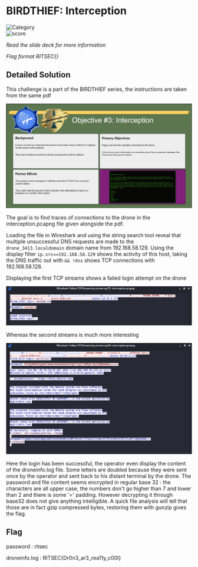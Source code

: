 # BIRDTHIEF: Interception

![Category](https://img.shields.io/badge/Category-Forensics-yellow.svg)   
![score](https://img.shields.io/badge/Score-200-blue.svg)

*Read the slide deck for more information*

*Flag format RITSEC{}*

## Detailed Solution

This challenge is a part of the BIRDTHIEF series, the instructions are taken from the same pdf

![interception_objective](./interception_objective.png)

The goal is to find traces of connections to the drone in the interception.pcapng file given alongside the pdf.

Loading the file in Wireshark and using the string search tool reveal that multiple unsuccessful DNS requests are made to the `drone_3413.localdomain` domain name from 192.168.58.129.
Using the display filter `ip.src==192.168.58.129` shows the activity of this host, taking the DNS traffic out with `&& !dns` shows TCP connections with 192.168.58.128.

Displaying the first TCP streams shows a failed login attempt on the drone

![first_connection](./screenshot_first_connection.png)

Whereas the second streams is much more interesting

![second_connection](./screenshot_second_connection.png)

Here the login has been successful, the operator even display the content of the droneinfo.log file.
Some letters are doubled because they were sent once by the operator and sent back to his distant terminal by the drone.
The password and file content seems encrypted in regular base 32 : the characters are all upper case, the numbers don't go higher than 7 and lower than 2 and there is some '=' padding. 
However decrypting it through base32 does not give anything intelligible.
A quick file analysis will tell that those are in fact gzip compressed bytes, restoring them with gunzip gives the flag.

## Flag

password : ritsec

droneinfo.log : RITSEC{Dr0n3_ar3_rea11y_c00l}
